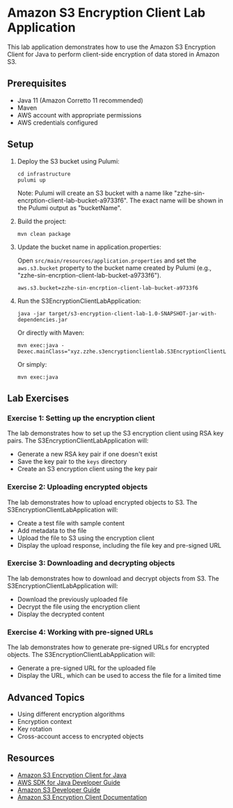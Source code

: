 # Amazon S3 Encryption Client Lab Application

This lab application demonstrates how to use the Amazon S3 Encryption Client for Java to perform client-side encryption of data stored in Amazon S3.

## Prerequisites

- Java 11 (Amazon Corretto 11 recommended)
- Maven
- AWS account with appropriate permissions
- AWS credentials configured

## Setup

1. Deploy the S3 bucket using Pulumi:
   ```
   cd infrastructure
   pulumi up
   ```
   
   Note: Pulumi will create an S3 bucket with a name like "zzhe-sin-encrption-client-lab-bucket-a9733f6".
   The exact name will be shown in the Pulumi output as "bucketName".

2. Build the project:
   ```
   mvn clean package
   ```

3. Update the bucket name in application.properties:
   
   Open `src/main/resources/application.properties` and set the `aws.s3.bucket` property to the bucket name
   created by Pulumi (e.g., "zzhe-sin-encrption-client-lab-bucket-a9733f6").
   
   ```properties
   aws.s3.bucket=zzhe-sin-encrption-client-lab-bucket-a9733f6
   ```

4. Run the S3EncryptionClientLabApplication:
   ```
   java -jar target/s3-encryption-client-lab-1.0-SNAPSHOT-jar-with-dependencies.jar
   ```

   Or directly with Maven:
   ```
   mvn exec:java -Dexec.mainClass="xyz.zzhe.s3encryptionclientlab.S3EncryptionClientLabApplication"
   ```
   
   Or simply:
   ```
   mvn exec:java
   ```

## Lab Exercises

### Exercise 1: Setting up the encryption client

The lab demonstrates how to set up the S3 encryption client using RSA key pairs. The S3EncryptionClientLabApplication will:
- Generate a new RSA key pair if one doesn't exist
- Save the key pair to the `keys` directory
- Create an S3 encryption client using the key pair

### Exercise 2: Uploading encrypted objects

The lab demonstrates how to upload encrypted objects to S3. The S3EncryptionClientLabApplication will:
- Create a test file with sample content
- Add metadata to the file
- Upload the file to S3 using the encryption client
- Display the upload response, including the file key and pre-signed URL

### Exercise 3: Downloading and decrypting objects

The lab demonstrates how to download and decrypt objects from S3. The S3EncryptionClientLabApplication will:
- Download the previously uploaded file
- Decrypt the file using the encryption client
- Display the decrypted content

### Exercise 4: Working with pre-signed URLs

The lab demonstrates how to generate pre-signed URLs for encrypted objects. The S3EncryptionClientLabApplication will:
- Generate a pre-signed URL for the uploaded file
- Display the URL, which can be used to access the file for a limited time

## Advanced Topics

- Using different encryption algorithms
- Encryption context
- Key rotation
- Cross-account access to encrypted objects

## Resources

- [Amazon S3 Encryption Client for Java](https://github.com/aws/amazon-s3-encryption-client-java)
- [AWS SDK for Java Developer Guide](https://docs.aws.amazon.com/sdk-for-java/latest/developer-guide/home.html)
- [Amazon S3 Developer Guide](https://docs.aws.amazon.com/AmazonS3/latest/dev/Welcome.html)
- [Amazon S3 Encryption Client Documentation](https://docs.aws.amazon.com/AmazonS3/latest/userguide/UsingClientSideEncryption.html)